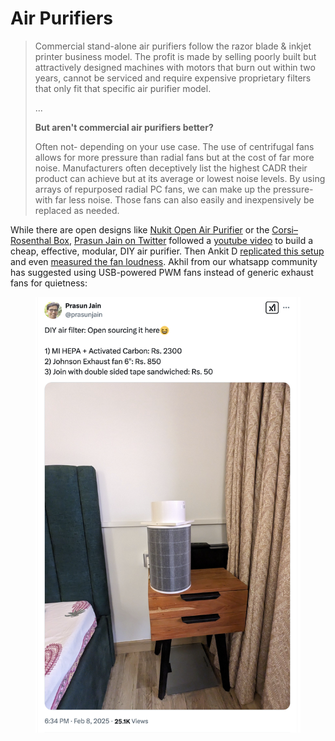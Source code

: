 # Air Purifiers

> Commercial stand-alone air purifiers follow the razor blade & inkjet printer business model. The profit is made by selling poorly built but attractively designed machines with motors that burn out within two years, cannot be serviced and require expensive proprietary filters that only fit that specific air purifier model.
>
> ...
>
> **But aren't commercial air purifiers better?**
>
> Often not- depending on your use case. The use of centrifugal fans allows for more pressure than radial fans but at the cost of far more noise. Manufacturers often deceptively list the highest CADR their product can achieve but at its average or lowest noise levels. By using arrays of repurposed radial PC fans, we can make up the pressure- with far less noise. Those fans can also easily and inexpensively be replaced as needed.

While there are open designs like [Nukit Open Air Purifier](https://github.com/opennukit/Nukit-Open-Air-Purifier/) or the [Corsi–Rosenthal Box](https://en.m.wikipedia.org/wiki/Corsi%E2%80%93Rosenthal_Box), [Prasun Jain on Twitter](https://x.com/prasunjain/status/1888212282980663786) followed a [youtube video](https://youtube.com/shorts/x1CBnVFT0K0?feature=shared) to build a cheap, effective, modular, DIY air purifier. Then Ankit D [replicated this setup](https://www.linkedin.com/feed/update/urn:li:activity:7294743752387018752/) and even [measured the fan loudness](https://x.com/ankitdaf/status/1889297564727747058). Akhil from our whatsapp community has suggested using USB-powered PWM fans instead of generic exhaust fans for quietness:

<figure><img src="../.gitbook/assets/image.png" alt=""><figcaption></figcaption></figure>



